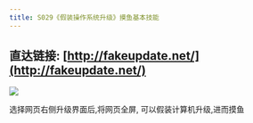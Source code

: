 ```yaml
---
title: S029《假装操作系统升级》摸鱼基本技能
---
```




## 直达链接: [http://fakeupdate.net/](http://fakeupdate.net/)



![](https://www.v2fy.com/asset/super-web/windowsupdate.png)

选择网页右侧升级界面后,将网页全屏, 可以假装计算机升级,进而摸鱼